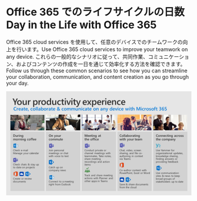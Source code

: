 # <a name="day-in-the-life-with-office-365"></a><span data-ttu-id="f438e-101">Office 365 でのライフサイクルの日数</span><span class="sxs-lookup"><span data-stu-id="f438e-101">Day in the Life with Office 365</span></span>

<span data-ttu-id="f438e-102">Office 365 cloud services を使用して、任意のデバイスでのチームワークの向上を行います。</span><span class="sxs-lookup"><span data-stu-id="f438e-102">Use Office 365 cloud services to improve your teamwork on any device.</span></span>  <span data-ttu-id="f438e-103">これらの一般的なシナリオに従って、共同作業、コミュニケーション、およびコンテンツの作成を一日を通じて効率化する方法を確認できます。</span><span class="sxs-lookup"><span data-stu-id="f438e-103">Follow us through these common scenarios to see how you can streamline your collaboration, communication, and content creation as you go through your day.</span></span>  

![Life ビジュアルの日](media/m365day.png)

